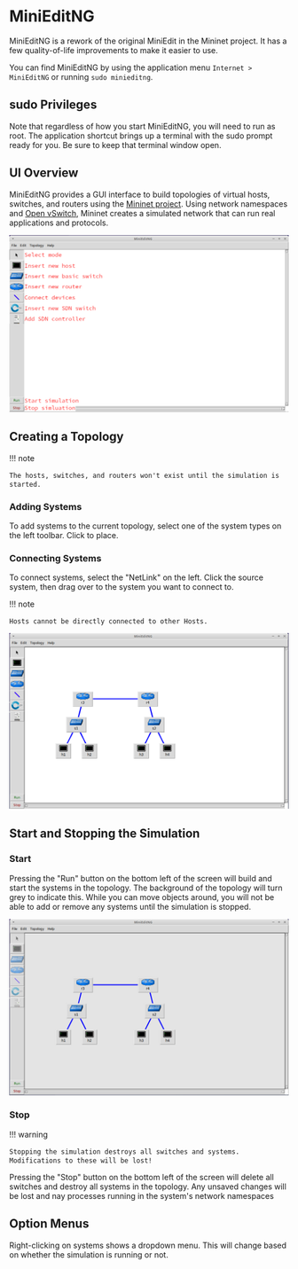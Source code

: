 # MiniEditNG

MiniEditNG is a rework of the original MiniEdit in the Mininet project. It has a few quality-of-life improvements to make it easier to use.

You can find MiniEditNG by using the application menu `Internet > MiniEditNG` or running `sudo minieditng`.

## sudo Privileges

Note that regardless of how you start MiniEditNG, you will need to run as root. The application shortcut brings up a terminal with the sudo prompt ready for you. Be sure to keep that terminal window open.

## UI Overview

MiniEditNG provides a GUI interface to build topologies of virtual hosts, switches, and routers using the [Mininet project](https://mininet.org/). Using network namespaces and [Open vSwitch](https://www.openvswitch.org/), Mininet creates a simulated network that can run real applications and protocols.

![](images/minieditng-1.png)

## Creating a Topology

!!! note

    The hosts, switches, and routers won't exist until the simulation is started.

### Adding Systems

To add systems to the current topology, select one of the system types on the left toolbar. Click to place.

### Connecting Systems

To connect systems, select the "NetLink" on the left. Click the source system, then drag over to the system you want to connect to.

!!! note

    Hosts cannot be directly connected to other Hosts.

![MiniEditNG with a topology](images/minieditng-2.png)

## Start and Stopping the Simulation

### Start

Pressing the "Run" button on the bottom left of the screen will build and start the systems in the topology. The background of the topology will turn grey to indicate this. While you can move objects around, you will not be able to add or remove any systems until the simulation is stopped.

![MiniEditNG while simulation is active](images/minieditng-3.png)

### Stop

!!! warning

    Stopping the simulation destroys all switches and systems. Modifications to these will be lost!

Pressing the "Stop" button on the bottom left of the screen will delete all switches and destroy all systems in the topology. Any unsaved changes will be lost and nay processes running in the system's network namespaces

## Option Menus

Right-clicking on systems shows a dropdown menu. This will change based on whether the simulation is running or not.

